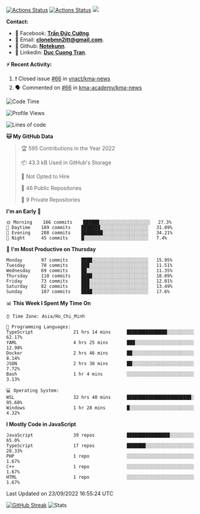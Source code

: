 [![Actions Status](https://github.com/Notekunn/Notekunn/workflows/wakatime-stats/badge.svg)](https://github.com/Notekunn/Notekunn/actions)
[![Actions Status](https://github.com/Notekunn/Notekunn/workflows/update-gh-activity/badge.svg)](https://github.com/Notekunn/Notekunn/actions)
![](https://visitor-badge.glitch.me/badge?page_id=notekunn.notekunn)

<!--![Notekunn](https://count.getloli.com/get/@notekunn)-->

<!--![Meme](https://media1.tenor.com/images/1c6140897565e34a4e98f618e220dc0d/tenor.gif)-->

<!--![Personal npm card](https://i.imgur.com/mi8nZo1.png)-->

**Contact:**

- 🐋 Facebook: **[Trần Đức Cường](https://www.facebook.com/ShiinDz)**.
- 🐍 Email: **[clonebmn2itt@gmail.com](mailto:clonebmn2itt@gmail.com)**.
- 🐬 Github: **[Notekunn](https://github.com/Notekunn)**.
- 🐬 Linkedin: **[Duc Cuong Tran](https://www.linkedin.com/in/notekunn/)**.

**:zap: Recent Activity:**

<!--START_SECTION:activity-->
1. ❗️ Closed issue [#66](https://github.com/vnact/kma-news/issues/66) in [vnact/kma-news](https://github.com/vnact/kma-news)
2. 🗣 Commented on [#66](https://github.com/kma-academy/kma-news/issues/66) in [kma-academy/kma-news](https://github.com/kma-academy/kma-news)
<!--END_SECTION:activity-->

<!--START_SECTION:waka-->
![Code Time](http://img.shields.io/badge/Code%20Time-2%2C195%20hrs%2058%20mins-blue)

![Profile Views](http://img.shields.io/badge/Profile%20Views-26-blue)

![Lines of code](https://img.shields.io/badge/From%20Hello%20World%20I%27ve%20Written-340%20Thousand%20lines%20of%20code-blue)

**🐱 My GitHub Data** 

> 🏆 595 Contributions in the Year 2022
 > 
> 📦 43.3 kB Used in GitHub's Storage 
 > 
> 🚫 Not Opted to Hire
 > 
> 📜 46 Public Repositories 
 > 
> 🔑 9 Private Repositories  
 > 
**I'm an Early 🐤** 

```text
🌞 Morning    166 commits    ██████░░░░░░░░░░░░░░░░░░░   27.3% 
🌆 Daytime    189 commits    ███████░░░░░░░░░░░░░░░░░░   31.09% 
🌃 Evening    208 commits    ████████░░░░░░░░░░░░░░░░░   34.21% 
🌙 Night      45 commits     █░░░░░░░░░░░░░░░░░░░░░░░░   7.4%

```
📅 **I'm Most Productive on Thursday** 

```text
Monday       97 commits     ████░░░░░░░░░░░░░░░░░░░░░   15.95% 
Tuesday      70 commits     ███░░░░░░░░░░░░░░░░░░░░░░   11.51% 
Wednesday    69 commits     ██░░░░░░░░░░░░░░░░░░░░░░░   11.35% 
Thursday     110 commits    ████░░░░░░░░░░░░░░░░░░░░░   18.09% 
Friday       73 commits     ███░░░░░░░░░░░░░░░░░░░░░░   12.01% 
Saturday     82 commits     ███░░░░░░░░░░░░░░░░░░░░░░   13.49% 
Sunday       107 commits    ████░░░░░░░░░░░░░░░░░░░░░   17.6%

```


📊 **This Week I Spent My Time On** 

```text
⌚︎ Time Zone: Asia/Ho_Chi_Minh

💬 Programming Languages: 
TypeScript               21 hrs 14 mins      ███████████████░░░░░░░░░░   62.17% 
YAML                     4 hrs 25 mins       ███░░░░░░░░░░░░░░░░░░░░░░   12.98% 
Docker                   2 hrs 46 mins       ██░░░░░░░░░░░░░░░░░░░░░░░   8.14% 
JSON                     2 hrs 38 mins       ██░░░░░░░░░░░░░░░░░░░░░░░   7.72% 
Bash                     1 hr 4 mins         ░░░░░░░░░░░░░░░░░░░░░░░░░   3.13%

💻 Operating System: 
WSL                      32 hrs 40 mins      ████████████████████████░   95.68% 
Windows                  1 hr 28 mins        █░░░░░░░░░░░░░░░░░░░░░░░░   4.32%

```

**I Mostly Code in JavaScript** 

```text
JavaScript               39 repos            ████████████████░░░░░░░░░   65.0% 
TypeScript               17 repos            ███████░░░░░░░░░░░░░░░░░░   28.33% 
PHP                      1 repo              ░░░░░░░░░░░░░░░░░░░░░░░░░   1.67% 
C++                      1 repo              ░░░░░░░░░░░░░░░░░░░░░░░░░   1.67% 
HTML                     1 repo              ░░░░░░░░░░░░░░░░░░░░░░░░░   1.67%

```



 Last Updated on 23/09/2022 16:55:24 UTC
<!--END_SECTION:waka-->
<!--START_SECTION:random-qoutes-->
<!--END_SECTION:random-qoutes-->

[![GitHub Streak](http://github-readme-streak-stats.herokuapp.com?user=notekunn&theme=radical&date_format=j%2Fn%5B%2FY%5D)](https://git.io/streak-stats)
![Stats](https://github-readme-stats.vercel.app/api?username=notekunn&show_icons=true&theme=radical&count_private=true)



